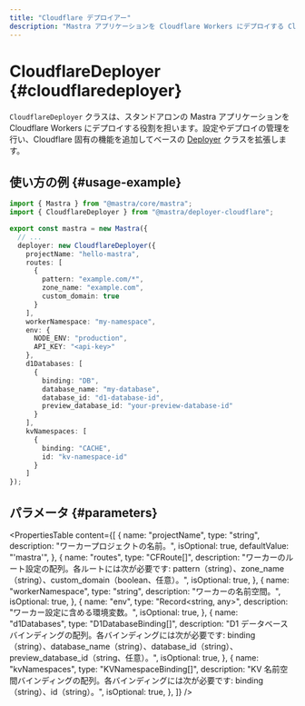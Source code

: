 ```yaml
---
title: "Cloudflare デプロイアー"
description: "Mastra アプリケーションを Cloudflare Workers にデプロイする CloudflareDeployer クラスのドキュメント。"
---
```


# CloudflareDeployer \{#cloudflaredeployer\}

`CloudflareDeployer` クラスは、スタンドアロンの Mastra アプリケーションを Cloudflare Workers にデプロイする役割を担います。設定やデプロイの管理を行い、Cloudflare 固有の機能を追加してベースの [Deployer](/docs/reference/deployer) クラスを拡張します。

## 使い方の例 \{#usage-example\}

```typescript filename="src/mastra/index.ts" showLineNumbers copy
import { Mastra } from "@mastra/core/mastra";
import { CloudflareDeployer } from "@mastra/deployer-cloudflare";

export const mastra = new Mastra({
  // ...
  deployer: new CloudflareDeployer({
    projectName: "hello-mastra",
    routes: [
      {
        pattern: "example.com/*",
        zone_name: "example.com",
        custom_domain: true
      }
    ],
    workerNamespace: "my-namespace",
    env: {
      NODE_ENV: "production",
      API_KEY: "<api-key>"
    },
    d1Databases: [
      {
        binding: "DB",
        database_name: "my-database",
        database_id: "d1-database-id",
        preview_database_id: "your-preview-database-id"
      }
    ],
    kvNamespaces: [
      {
        binding: "CACHE",
        id: "kv-namespace-id"
      }
    ]
});
```

## パラメータ \{#parameters\}

<PropertiesTable
  content={[
{
name: "projectName",
type: "string",
description: "ワーカープロジェクトの名前。",
isOptional: true,
defaultValue: "'mastra'",
},
{
name: "routes",
type: "CFRoute[]",
description: "ワーカーのルート設定の配列。各ルートには次が必要です: pattern（string）、zone_name（string）、custom_domain（boolean、任意）。",
isOptional: true,
},
{
name: "workerNamespace",
type: "string",
description: "ワーカーの名前空間。",
isOptional: true,
},
{
name: "env",
type: "Record<string, any>",
description: "ワーカー設定に含める環境変数。",
isOptional: true,
},
{
name: "d1Databases",
type: "D1DatabaseBinding[]",
description: "D1 データベースバインディングの配列。各バインディングには次が必要です: binding（string）、database_name（string）、database_id（string）、preview_database_id（string、任意）。",
isOptional: true,
},
{
name: "kvNamespaces",
type: "KVNamespaceBinding[]",
description: "KV 名前空間バインディングの配列。各バインディングには次が必要です: binding（string）、id（string）。",
isOptional: true,
},
]}
/>